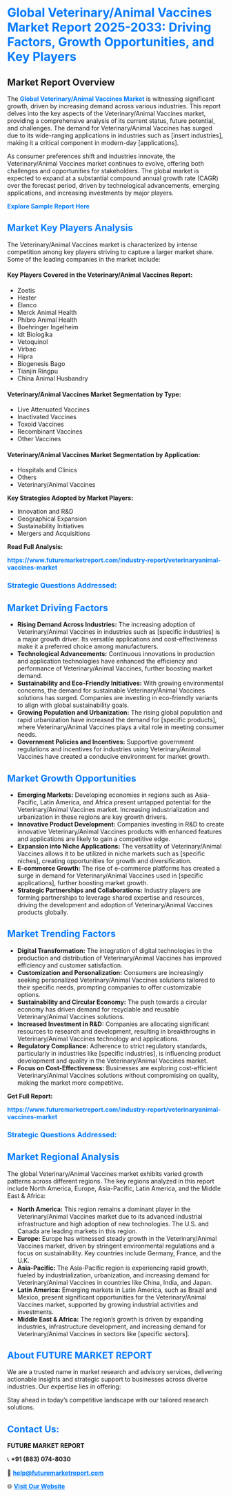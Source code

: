 <h1 style="color: #007BFF;">Global Veterinary/Animal Vaccines Market Report 2025-2033: Driving Factors, Growth Opportunities, and Key Players</h1>

<section id="overview">
<h2>Market Report Overview</h2>
<p>The <a href="https://www.futuremarketreport.com/industry-report/veterinaryanimal-vaccines-market" style="color: #007BFF; text-decoration: none;"><strong>Global Veterinary/Animal Vaccines Market</strong></a> is witnessing significant growth, driven by increasing demand across various industries. This report delves into the key aspects of the Veterinary/Animal Vaccines market, providing a comprehensive analysis of its current status, future potential, and challenges. The demand for Veterinary/Animal Vaccines has surged due to its wide-ranging applications in industries such as [insert industries], making it a critical component in modern-day [applications].</p>
<p>As consumer preferences shift and industries innovate, the Veterinary/Animal Vaccines market continues to evolve, offering both challenges and opportunities for stakeholders. The global market is expected to expand at a substantial compound annual growth rate (CAGR) over the forecast period, driven by technological advancements, emerging applications, and increasing investments by major players.</p>
</section>

<section id="overview">
<p><a href="https://www.futuremarketreport.com/request-sample/reportId=122765" style="color: #007BFF; text-decoration: none;"><strong>Explore Sample Report Here</strong></a></p>
</section>

<section id="key-players">
<h2 style="color: #007BFF;">Market Key Players Analysis</h2>
<p>The Veterinary/Animal Vaccines market is characterized by intense competition among key players striving to capture a larger market share. Some of the leading companies in the market include:</p>
<h4>Key Players Covered in the Veterinary/Animal Vaccines Report:</h4>
<ul><li>Zoetis</li><li>Hester</li><li>Elanco</li><li>Merck Animal Health</li><li>Phibro Animal Health</li><li>Boehringer Ingelheim</li><li>Idt Biologika</li><li>Vetoquinol</li><li>Virbac</li><li>Hipra</li><li>Biogenesis Bago</li><li>Tianjin Ringpu</li><li>China Animal Husbandry</li></ul>
<h4>Veterinary/Animal Vaccines Market Segmentation by Type:</h4>
<ul><li>Live Attenuated Vaccines</li><li>Inactivated Vaccines</li><li>Toxoid Vaccines</li><li>Recombinant Vaccines</li><li>Other Vaccines</li></ul>

<h4>Veterinary/Animal Vaccines Market Segmentation by Application:</h4>
<ul><li>Hospitals and Clinics</li><li>Others</li><li>Veterinary/Animal Vaccines</li></ul>
<p><strong>Key Strategies Adopted by Market Players:</strong></p>
<ul>
<li>Innovation and R&D</li>
<li>Geographical Expansion</li>
<li>Sustainability Initiatives</li>
<li>Mergers and Acquisitions</li>
</ul>
</section>

<section>
<p><strong>Read Full Analysis: </strong></p><a href="https://www.futuremarketreport.com/industry-report/veterinaryanimal-vaccines-market" style="color: #007BFF; text-decoration: none;"><strong>https://www.futuremarketreport.com/industry-report/veterinaryanimal-vaccines-market</strong></a>
<h3 style="color: #007BFF;">Strategic Questions Addressed:</h3>
</section>

<section id="driving-factors">
<h2 style="color: #007BFF;">Market Driving Factors</h2>
<ul>
<li><strong>Rising Demand Across Industries:</strong> The increasing adoption of Veterinary/Animal Vaccines in industries such as [specific industries] is a major growth driver. Its versatile applications and cost-effectiveness make it a preferred choice among manufacturers.</li>
<li><strong>Technological Advancements:</strong> Continuous innovations in production and application technologies have enhanced the efficiency and performance of Veterinary/Animal Vaccines, further boosting market demand.</li>
<li><strong>Sustainability and Eco-Friendly Initiatives:</strong> With growing environmental concerns, the demand for sustainable Veterinary/Animal Vaccines solutions has surged. Companies are investing in eco-friendly variants to align with global sustainability goals.</li>
<li><strong>Growing Population and Urbanization:</strong> The rising global population and rapid urbanization have increased the demand for [specific products], where Veterinary/Animal Vaccines plays a vital role in meeting consumer needs.</li>
<li><strong>Government Policies and Incentives:</strong> Supportive government regulations and incentives for industries using Veterinary/Animal Vaccines have created a conducive environment for market growth.</li>
</ul>
</section>

<section id="growth-opportunities">
<h2 style="color: #007BFF;">Market Growth Opportunities</h2>
<ul>
<li><strong>Emerging Markets:</strong> Developing economies in regions such as Asia-Pacific, Latin America, and Africa present untapped potential for the Veterinary/Animal Vaccines market. Increasing industrialization and urbanization in these regions are key growth drivers.</li>
<li><strong>Innovative Product Development:</strong> Companies investing in R&D to create innovative Veterinary/Animal Vaccines products with enhanced features and applications are likely to gain a competitive edge.</li>
<li><strong>Expansion into Niche Applications:</strong> The versatility of Veterinary/Animal Vaccines allows it to be utilized in niche markets such as [specific niches], creating opportunities for growth and diversification.</li>
<li><strong>E-commerce Growth:</strong> The rise of e-commerce platforms has created a surge in demand for Veterinary/Animal Vaccines used in [specific applications], further boosting market growth.</li>
<li><strong>Strategic Partnerships and Collaborations:</strong> Industry players are forming partnerships to leverage shared expertise and resources, driving the development and adoption of Veterinary/Animal Vaccines products globally.</li>
</ul>
</section>

<section id="trending-factors">
<h2 style="color: #007BFF;">Market Trending Factors</h2>
<ul>
<li><strong>Digital Transformation:</strong> The integration of digital technologies in the production and distribution of Veterinary/Animal Vaccines has improved efficiency and customer satisfaction.</li>
<li><strong>Customization and Personalization:</strong> Consumers are increasingly seeking personalized Veterinary/Animal Vaccines solutions tailored to their specific needs, prompting companies to offer customizable options.</li>
<li><strong>Sustainability and Circular Economy:</strong> The push towards a circular economy has driven demand for recyclable and reusable Veterinary/Animal Vaccines solutions.</li>
<li><strong>Increased Investment in R&D:</strong> Companies are allocating significant resources to research and development, resulting in breakthroughs in Veterinary/Animal Vaccines technology and applications.</li>
<li><strong>Regulatory Compliance:</strong> Adherence to strict regulatory standards, particularly in industries like [specific industries], is influencing product development and quality in the Veterinary/Animal Vaccines market.</li>
<li><strong>Focus on Cost-Effectiveness:</strong> Businesses are exploring cost-efficient Veterinary/Animal Vaccines solutions without compromising on quality, making the market more competitive.</li>
</ul>
</section>

<section>
<p><strong>Get Full Report: </strong></p><a href="https://www.futuremarketreport.com/industry-report/veterinaryanimal-vaccines-market" style="color: #007BFF; text-decoration: none;"><strong>https://www.futuremarketreport.com/industry-report/veterinaryanimal-vaccines-market</strong></a>
<h3 style="color: #007BFF;">Strategic Questions Addressed:</h3>
</section>


<section id="regional-analysis">
<h2 style="color: #007BFF;">Market Regional Analysis</h2>
<p>The global Veterinary/Animal Vaccines market exhibits varied growth patterns across different regions. The key regions analyzed in this report include North America, Europe, Asia-Pacific, Latin America, and the Middle East & Africa:</p>
<ul>
<li><strong>North America:</strong> This region remains a dominant player in the Veterinary/Animal Vaccines market due to its advanced industrial infrastructure and high adoption of new technologies. The U.S. and Canada are leading markets in this region.</li>
<li><strong>Europe:</strong> Europe has witnessed steady growth in the Veterinary/Animal Vaccines market, driven by stringent environmental regulations and a focus on sustainability. Key countries include Germany, France, and the U.K.</li>
<li><strong>Asia-Pacific:</strong> The Asia-Pacific region is experiencing rapid growth, fueled by industrialization, urbanization, and increasing demand for Veterinary/Animal Vaccines in countries like China, India, and Japan.</li>
<li><strong>Latin America:</strong> Emerging markets in Latin America, such as Brazil and Mexico, present significant opportunities for the Veterinary/Animal Vaccines market, supported by growing industrial activities and investments.</li>
<li><strong>Middle East & Africa:</strong> The region’s growth is driven by expanding industries, infrastructure development, and increasing demand for Veterinary/Animal Vaccines in sectors like [specific sectors].</li>
</ul>
</section>

<footer>
<h2 style="color: #007BFF;">About FUTURE MARKET REPORT</h2>
<p>We are a trusted name in market research and advisory services, delivering actionable insights and strategic support to businesses across diverse industries. Our expertise lies in offering:</p>

<p>Stay ahead in today’s competitive landscape with our tailored research solutions.</p>

<h2 style="color: #007BFF;">Contact Us:</h2>
<p><strong>FUTURE MARKET REPORT</strong></p>
<p>📞 <strong>+91 (883) 074-8030</strong></p>
<p>📧 <strong><a href="mailto:help@futuremarketreport.com" style="color: #007BFF;">help@futuremarketreport.com</a></strong></p>
<p>🌐 <strong><a href="https://www.futuremarketreport.com/" style="color: #007BFF;">Visit Our Website</a></strong></p>
</footer>